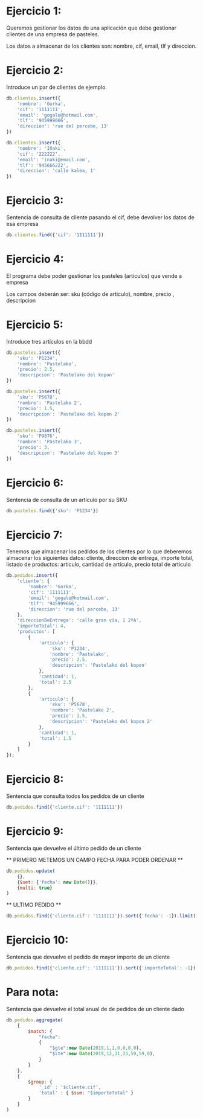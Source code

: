 # Ejercicio 1:

Queremos gestionar los datos de una aplicación que debe gestionar clientes de una empresa de pasteles. 

Los datos a almacenar de los clientes son: nombre, cif, email, tlf y direccion.

# Ejercicio 2:

Introduce un par de clientes de ejemplo.

```javascript
db.clientes.insert({   
    'nombre': 'Gorka', 
    'cif': '1111111', 
    'email': 'gogalo@hotmail.com', 
    'tlf': '945999666', 
    'direccion': 'rue del percebe, 13'
})

db.clientes.insert({   
    'nombre': 'Iñaki', 
    'cif': '222222', 
    'email': 'inaki@email.com', 
    'tlf': '945666222', 
    'direccion': 'calle kalea, 1'
})
```

# Ejercicio 3:

Sentencia de consulta de cliente pasando el cif, debe devolver los datos de esa empresa

```javascript
db.clientes.find({'cif': '1111111'})
```

# Ejercicio 4:

El programa debe poder gestionar los pasteles (articulos) que vende a empresa

Los campos deberán ser: sku (código de articulo), nombre, precio , descripcion

# Ejercicio 5:

Introduce tres artículos en la bbdd

```javascript
db.pasteles.insert({
    'sku': 'P1234', 
    'nombre': 'Pastelako', 
    'precio': 2.5, 
    'descripcion': 'Pastelako del kopon'
})

db.pasteles.insert({
    'sku': 'P5678', 
    'nombre': 'Pastelako 2', 
    'precio': 1.5, 
    'descripcion': 'Pastelako del kopon 2'
})

db.pasteles.insert({
    'sku': 'P9876', 
    'nombre': 'Pastelako 3', 
    'precio': 3, 
    'descripcion': 'Pastelako del kopon 3'
})
```

# Ejercicio 6:

Sentencia de consulta de un artículo por su SKU

```javascript
db.pasteles.find({'sku': 'P1234'})
```

# Ejercicio 7:

Tenemos que almacenar los pedidos de los clientes  por lo que deberemos almacenar los siguientes datos: cliente, direccion de entrega, importe total, listado de productos: articulo, cantidad de artículo, precio total de articulo

```javascript
db.pedidos.insert({
    'cliente': {
        'nombre': 'Gorka', 
        'cif': '1111111', 
        'email': 'gogalo@hotmail.com', 
        'tlf': '945999666', 
        'direccion': 'rue del percebe, 13'
    },
    'direccionDeEntrega': 'calle gran vía, 1 2ºA',
    'importeTotal': 4,
    'productos': [
        {
            'articulo': {
                'sku': 'P1234', 
                'nombre': 'Pastelako', 
                'precio': 2.5, 
                'descripcion': 'Pastelako del kopon'
            }, 
            'cantidad': 1, 
            'total': 2.5
        },
        {
            'articulo': {
                'sku': 'P5678', 
                'nombre': 'Pastelako 2', 
                'precio': 1.5, 
                'descripcion': 'Pastelako del kopon 2'
            },
            'cantidad': 1, 
            'total': 1.5
        }
    ]
});
```

# Ejercicio 8:

Sentencia que consulta todos los pedidos de un cliente
```javascript
db.pedidos.find({'cliente.cif': '1111111'})
```

# Ejercicio 9:

Sentencia que devuelve el último pedido de un cliente

** PRIMERO METEMOS UN CAMPO FECHA PARA PODER ORDENAR **
```javascript
db.pedidos.update(
    {},
    {$set: {'fecha': new Date()}},
    {multi: true}
)
```

** ULTIMO PEDIDO **
```javascript
db.pedidos.find({'cliente.cif': '1111111'}).sort({'fecha': -1}).limit(1)
```

# Ejercicio 10:

Sentencia que devuelve el pedido de mayor importe de un cliente

```javascript
db.pedidos.find({'cliente.cif': '1111111'}).sort({'importeTotal': -1}).limit(1)
```

# Para nota:

Sentencia que devuelve el total anual de de pedidos de un cliente dado

```javascript
db.pedidos.aggregate(
    { 
        $match: {
            "fecha":
            {
                "$gte":new Date(2019,1,1,0,0,0,0),
                "$lte":new Date(2019,12,31,23,59,59,0),
            }
        }
    },
    { 
        $group: { 
            '_id' : '$cliente.cif', 
            'total' : { $sum: "$importeTotal" } 
        } 
    }
)
```






























